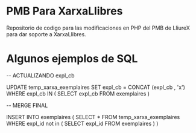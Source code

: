 # PMB Para XarxaLlibres

Repositorio de codigo para las modificaciones en PHP del PMB de LliureX para dar soporte a XarxaLlibres.



# Algunos ejemplos de SQL 

-- ACTUALIZANDO expl_cb

UPDATE temp_xarxa_exemplaires 
SET expl_cb = CONCAT (expl_cb , 'x')
WHERE expl_cb IN (
    SELECT expl_cb 
    FROM exemplaires
    )
    
 
 
-- MERGE FINAL

INSERT INTO exemplaires (
    SELECT * 
    FROM temp_xarxa_exemplaires
    WHERE expl_id not in (
        SELECT expl_id 
        FROM exemplaires
        )
    )
